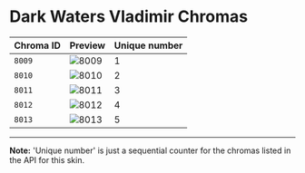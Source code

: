 # Dark Waters Vladimir Chromas

| Chroma ID | Preview | Unique number |
|---|---|---|
| `8009` | ![8009](https://raw.communitydragon.org/latest/plugins/rcp-be-lol-game-data/global/default/v1/champion-chroma-images/8/8009.png) | 1 |
| `8010` | ![8010](https://raw.communitydragon.org/latest/plugins/rcp-be-lol-game-data/global/default/v1/champion-chroma-images/8/8010.png) | 2 |
| `8011` | ![8011](https://raw.communitydragon.org/latest/plugins/rcp-be-lol-game-data/global/default/v1/champion-chroma-images/8/8011.png) | 3 |
| `8012` | ![8012](https://raw.communitydragon.org/latest/plugins/rcp-be-lol-game-data/global/default/v1/champion-chroma-images/8/8012.png) | 4 |
| `8013` | ![8013](https://raw.communitydragon.org/latest/plugins/rcp-be-lol-game-data/global/default/v1/champion-chroma-images/8/8013.png) | 5 |

---

**Note:** 'Unique number' is just a sequential counter for the chromas listed in the API for this skin.